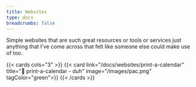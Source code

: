 ```yaml
---
title: Websites
type: docs
breadcrumbs: false
---
```


Simple websites that are such great resources or tools or services just anything that I've come across that felt like someone else could make use of too.

{{< cards cols="3" >}}
{{< card link="/docs/websites/print-a-calendar" title="📅 print-a-calendar - duh" image="/images/pac.png" tagColor="green">}}
{{< /cards >}}
